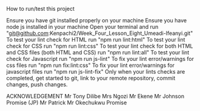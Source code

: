 How to run/test this project

Ensure you have git installed properly on your machine
Ensure you have node js installed in your machine
Open your terminal and run "git@github.com:Kenpachi2/Week_Four_Lesson_Eight_Umeadi-Ifeanyi.git"
To test your lint check for HTML run "npm run lint:html"
To test your lint check for CSS run "npm run lint:css"
To test your lint check for both HTML and CSS files (both HTML and CSS) run "npm run lint:all"
To test your lint check for Javascript run "npm run js-lint"
To fix your lint error/warnings for css files run "npm run fix:lint:css"
To fix your lint error/warnings for javascript files run "npm run js-lint-fix"
Only when your lints checks are completed, get started to git, link to your remote repository, commit changes, push changes.

ACKNOWLEDGEMENT
Mr Tony Dilibe
Mrs Ngozi
Mr Ekene
Mr Johnson Promise (JP)
Mr Patrick
Mr Okechukwu Promise